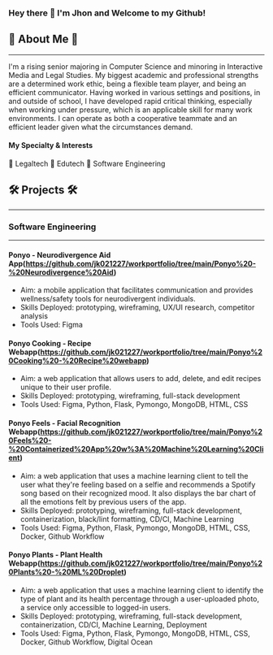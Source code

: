 ### Hey there 👋 I'm Jhon and Welcome to my Github!
## 🌱 About Me 🌱
---
I'm a rising senior majoring in Computer Science and minoring in Interactive Media and Legal Studies. My biggest academic and professional strengths are a determined work ethic, being a flexible team player, and being an efficient communicator. Having worked in various settings and positions, in and outside of school, I have developed rapid critical thinking, especially when working under pressure, which is an applicable skill for many work environments. I can operate as both a cooperative teammate and an efficient leader given what the circumstances demand. 

#### My Specialty & Interests
  🔵 Legaltech
  🔵 Edutech
  🔵 Software Engineering

## 🛠️ Projects 🛠️
---
### Software Engineering
---
#### Ponyo - Neurodivergence Aid App(https://github.com/jk021227/workportfolio/tree/main/Ponyo%20-%20Neurodivergence%20Aid)
* Aim: a mobile application that facilitates communication and provides wellness/safety tools for neurodivergent individuals.
* Skills Deployed: prototyping, wireframing, UX/UI research, competitor analysis
* Tools Used: Figma

#### Ponyo Cooking - Recipe Webapp(https://github.com/jk021227/workportfolio/tree/main/Ponyo%20Cooking%20-%20Recipe%20webapp)
* Aim: a web application that allows users to add, delete, and edit recipes unique to their user profile.
* Skills Deployed: prototyping, wireframing, full-stack development
* Tools Used: Figma, Python, Flask, Pymongo, MongoDB, HTML, CSS

#### Ponyo Feels - Facial Recognition Webapp(https://github.com/jk021227/workportfolio/tree/main/Ponyo%20Feels%20-%20Containerized%20App%20w%3A%20Machine%20Learning%20Client)
* Aim: a web application that uses a machine learning client to tell the user what they're feeling based on a selfie and recommends a Spotify song based on their recognized mood. It also displays the bar chart of all the emotions felt by previous users of the app.
* Skills Deployed: prototyping, wireframing, full-stack development, containerization, black/lint formatting, CD/CI, Machine Learning
* Tools Used: Figma, Python, Flask, Pymongo, MongoDB, HTML, CSS, Docker, Github Workflow

#### Ponyo Plants - Plant Health Webapp(https://github.com/jk021227/workportfolio/tree/main/Ponyo%20Plants%20-%20ML%20Droplet)
* Aim: a web application that uses a machine learning client to identify the type of plant and its health percentage through a user-uploaded photo, a service only accessible to logged-in users. 
* Skills Deployed: prototyping, wireframing, full-stack development, containerization, CD/CI, Machine Learning, Deployment
* Tools Used: Figma, Python, Flask, Pymongo, MongoDB, HTML, CSS, Docker, Github Workflow, Digital Ocean


